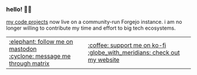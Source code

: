### hello! 🐑🌈

[my code projects](https://git.cyberia.club/reese) now live on a community-run Forgejo instance. i am no longer willing to contribute my time and effort to big tech ecosystems.

<table>
	<tr>
		<td>
			<a href="https://mspsocial.net/@reese" rel="me">:elephant: follow me on mastodon</a><br/>
			<a href="https://matrix.to/#/@reese:seaofvoic.es">:cyclone: message me through matrix</a>
		</td>
		<td>
			<a href="https://ko-fi.com/reeseovine">:coffee: support me on ko-fi</a><br/>
			<a href="https://reese.ovine.xyz">:globe_with_meridians: check out my website</a>
		</td>
	</tr>
</table>
